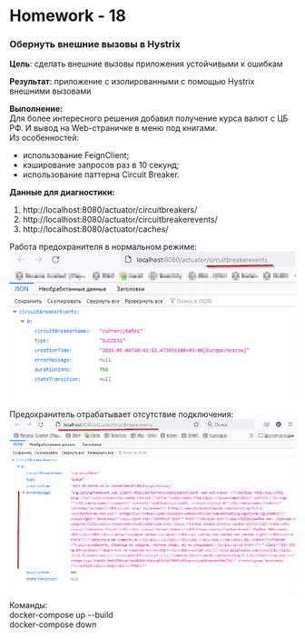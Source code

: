 # Homework - 18

### Обернуть внешние вызовы в Hystrix

**Цель**: сделать внешние вызовы приложения устойчивыми к ошибкам

**Результат**: приложение с изолированными с помощью Hystrix внешними вызовами

**Выполнение:**  
Для более интересного решения добавил получение курса валют с ЦБ РФ. И вывод на Web-страничке в меню под книгами.  
Из особенностей:
- использование FeignClient;
- кэширование запросов раз в 10 секунд;
- использование паттерна Circuit Breaker.

**Данные для диагностики:**
1. http://localhost:8080/actuator/circuitbreakers/
2. http://localhost:8080/actuator/circuitbreakerevents/
3. http://localhost:8080/actuator/caches/

Работа предохранителя в нормальном режиме:  
![](good.png)

Предохранитель отрабатывает отсутствие подключения:  
![](bad.png)


Команды:  
docker-compose up --build  
docker-compose down

